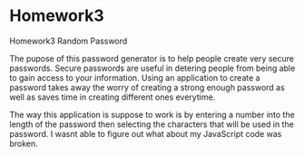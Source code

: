 # Homework3
Homework3 Random Password

The pupose of this password generator is to help people create very secure passwords. Secure passwords are useful in detering people from being able to gain access to your information. Using an application to create a password takes away the worry of creating a strong enough password as well as saves time in creating different ones everytime. 

The way this application is suppose to work is by entering a number into the length of the password then selecting the characters that will be used in the password. I wasnt able to figure out what about my JavaScript code was broken. 
